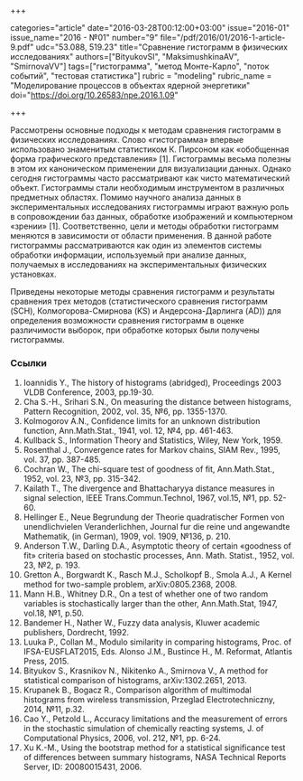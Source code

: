 +++

categories="article"
date="2016-03-28T00:12:00+03:00"
issue="2016-01"
issue_name="2016 - №01"
number="9"
file="/pdf/2016/01/2016-1-article-9.pdf"
udc="53.088, 519.23"
title="Сравнение гистограмм в физических исследованиях"
authors=["BityukovSI", "MaksimushkinaAV", "SmirnovaVV"]
tags=["гистограмма", "метод Монте-Карло", "поток событий", "тестовая статистика"]
rubric = "modeling"
rubric_name = "Моделирование процессов в объектах ядерной энергетики"
doi="https://doi.org/10.26583/npe.2016.1.09"

+++

Рассмотрены основные подходы к методам сравнения гистограмм в физических исследованиях. Слово «гистограмма» впервые использовано знаменитым статистиком К. Пирсоном как «обобщенная форма графического представления» [1]. Гистограммы весьма полезны в этом их каноническом применении для визуализации данных. Однако сегодня гистограммы часто рассматривают как чисто математический объект. Гистограммы стали необходимым инструментом в различных предметных областях. Помимо научного анализа данных в экспериментальных исследованиях гистограммы играют важную роль в сопровождении баз данных, обработке изображений и компьютерном «зрении» [1]. Соответственно, цели и методы обработки гистограмм меняются в зависимости от области применения. В данной работе гистограммы рассматриваются как один из элементов системы обработки информации, используемый при анализе данных, получаемых в исследованиях на экспериментальных физических установках.

Приведены некоторые методы сравнения гистограмм и результаты сравнения трех методов (статистического сравнения гистограмм (SCH), Колмогорова-Смирнова (KS) и Андерсона-Дарлинга (AD)) для определения возможности сравнения гистограмм в оценке различимости выборок, при обработке которых были получены гистограммы.

### Ссылки

1. Ioannidis Y., The history of histograms (abridged), Proceedings 2003 VLDB Conference, 2003, pp.19-30.
2. Cha S.-H., Srihari S.N., On measuring the distance between histograms, Pattern Recognition, 2002, vol. 35, №6, pp. 1355-1370.
3. Kolmogorov A.N., Confidence limits for an unknown distribution function, Ann.Math.Stat., 1941, vol. 12, №4, pp. 461-463.
4. Kullback S., Information Theory and Statistics, Wiley, New York, 1959.
5. Rosenthal J., Convergence rates for Markov chains, SIAM Rev., 1995, vol. 37, pp. 387-485.
6. Cochran W., The chi-square test of goodness of fit, Ann.Math.Stat., 1952, vol. 23, №3, pp. 315-342.
7. Kailath T., The divergence and Bhattacharyya distance measures in signal selection, IEEE Trans.Commun.Technol, 1967, vol.15, №1, pp. 52-60.
8. Hellinger E., Neue Begrundung der Theorie quadratischer Formen von unendlichvielen Veranderlichhen, Journal fur die reine und angewandte Mathematik, (in German), 1909, vol. 1909, №136, p. 210.
9. Anderson T.W., Darling D.A., Asymptotic theory of certain «goodness of fit» criteria based on stochastic processes, Ann. Math. Statist., 1952, vol. 23, №2, p. 193.
10. Gretton A., Borgwardt K., Rasch M.J., Scholkopf B., Smola A.J., A Kernel method for two-sample problem, arXiv:0805.2368, 2008.
11. Mann H.B., Whitney D.R., On a test of whether one of two random variables is stochastically larger than the other, Ann.Math.Stat, 1947, vol.18, №1, p.50.
12. Bandemer H., Nather W., Fuzzy data analysis, Kluwer academic publishers, Dordrecht, 1992.
13. Luuka P., Collan M., Modulo similarity in comparing histograms, Proc. of IFSA-EUSFLAT2015, Eds. Alonso J.M., Bustince H., M. Reformat, Atlantis Press, 2015.
14. Bityukov S., Krasnikov N., Nikitenko A., Smirnova V., A method for statistical comparison of histograms, arXiv:1302.2651, 2013.
15. Krupanek B., Bogacz R., Comparison algorithm of multimodal histograms from wireless transmission, Przeglad Electrotechniczny, 2014, №11, p.32.
16. Cao Y., Petzold L., Accuracy limitations and the measurement of errors in the stochastic simulation of chemically reacting systems, J. of Computational Physics, 2006, vol. 212, №1, pp. 6-24.
17. Xu K.-M., Using the bootstrap method for a statistical significance test of differences between summary histograms, NASA Technical Reports Server, ID: 20080015431, 2006.